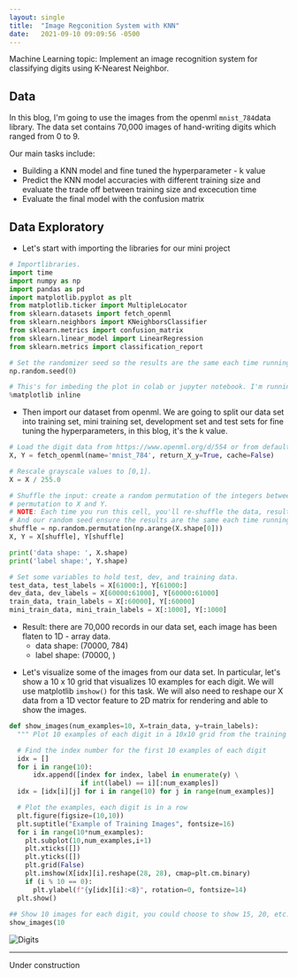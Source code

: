 ```yaml
---
layout: single
title:  "Image Regconition System with KNN"
date:   2021-09-10 09:09:56 -0500
---
```

Machine Learning topic: Implement an image recognition system for classifying digits using K-Nearest Neighbor.

## Data

In this blog, I'm going to use the images from the openml `mnist_784`data library. The data set contains 70,000 images of hand-writing digits which ranged from 0 to 9. 

Our main tasks include:
* Building a KNN model and fine tuned the hyperparameter - k value
* Predict the KNN model accuracies with different training size and evaluate the trade off between training size and excecution time
* Evaluate the final model with the confusion matrix

## Data Exploratory

* Let's start with importing the libraries for our mini project

```Python
# Importlibraries.
import time
import numpy as np
import pandas as pd
import matplotlib.pyplot as plt
from matplotlib.ticker import MultipleLocator
from sklearn.datasets import fetch_openml
from sklearn.neighbors import KNeighborsClassifier
from sklearn.metrics import confusion_matrix
from sklearn.linear_model import LinearRegression
from sklearn.metrics import classification_report

# Set the randomizer seed so the results are the same each time running
np.random.seed(0)

# This's for imbeding the plot in colab or jupyter notebook. I'm running on colab for this mini project.
%matplotlib inline
```

* Then import our dataset from openml. We are going to split our data set into training set, mini training set, development set and test sets for fine tuning the hyperparameters, in this blog, it's the k value.

```Python
# Load the digit data from https://www.openml.org/d/554 or from default local location '~/scikit_learn_data/...'
X, Y = fetch_openml(name='mnist_784', return_X_y=True, cache=False)

# Rescale grayscale values to [0,1].
X = X / 255.0

# Shuffle the input: create a random permutation of the integers between 0 and the number of data points and apply this
# permutation to X and Y.
# NOTE: Each time you run this cell, you'll re-shuffle the data, resulting in a different ordering. 
# And our random seed ensure the results are the same each time running
shuffle = np.random.permutation(np.arange(X.shape[0]))
X, Y = X[shuffle], Y[shuffle]

print('data shape: ', X.shape)
print('label shape:', Y.shape)

# Set some variables to hold test, dev, and training data.
test_data, test_labels = X[61000:], Y[61000:]
dev_data, dev_labels = X[60000:61000], Y[60000:61000]
train_data, train_labels = X[:60000], Y[:60000]
mini_train_data, mini_train_labels = X[:1000], Y[:1000]
```
  - Result: there are 70,000 records in our data set, each image has been flaten to 1D - array data. 
    * data shape: (70000, 784)
    * label shape: (70000, )

* Let's visualize some of the images from our data set. In particular, let's show a 10 x 10 grid that visualizes 10 examples for each digit. We will use matplotlib `imshow()` for this task. We will also need to reshape our X data from a 1D vector feature to 2D matrix for rendering and able to show the images.

```Python
def show_images(num_examples=10, X=train_data, y=train_labels):
  """ Plot 10 examples of each digit in a 10x10 grid from the training set"""

  # Find the index number for the first 10 examples of each digit
  idx = []
  for i in range(10):
      idx.append([index for index, label in enumerate(y) \
                  if int(label) == i][:num_examples])
  idx = [idx[i][j] for i in range(10) for j in range(num_examples)]

  # Plot the examples, each digit is in a row
  plt.figure(figsize=(10,10))
  plt.suptitle("Example of Training Images", fontsize=16)
  for i in range(10*num_examples):
    plt.subplot(10,num_examples,i+1)
    plt.xticks([])
    plt.yticks([])
    plt.grid(False)
    plt.imshow(X[idx][i].reshape(28, 28), cmap=plt.cm.binary)
    if (i % 10 == 0):
      plt.ylabel(f"{y[idx][i]:<8}", rotation=0, fontsize=14)
  plt.show()
  
## Show 10 images for each digit, you could choose to show 15, 20, etc.
show_images(10
```
![Digits]("/others/knn_01_images.png")
  
---
Under construction
